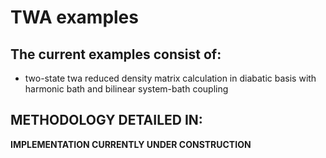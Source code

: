 # TWA examples

The current examples consist of:
---------------------------------------

* two-state twa reduced density matrix calculation in diabatic basis with harmonic bath and bilinear system-bath coupling

METHODOLOGY DETAILED IN:
---
__IMPLEMENTATION CURRENTLY UNDER CONSTRUCTION__